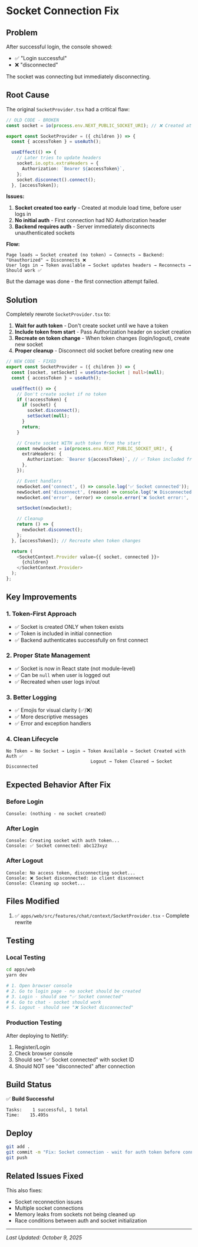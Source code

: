 # Socket Connection Fix

## Problem

After successful login, the console showed:

- ✅ "Login successful"
- ❌ "disconnected"

The socket was connecting but immediately disconnecting.

## Root Cause

The original `SocketProvider.tsx` had a critical flaw:

```typescript
// OLD CODE - BROKEN
const socket = io(process.env.NEXT_PUBLIC_SOCKET_URI); // ❌ Created at module load time

export const SocketProvider = ({ children }) => {
  const { accessToken } = useAuth();

  useEffect(() => {
    // Later tries to update headers
    socket.io.opts.extraHeaders = {
      Authorization: `Bearer ${accessToken}`,
    };
    socket.disconnect().connect();
  }, [accessToken]);
```

**Issues:**

1. **Socket created too early** - Created at module load time, before user logs in
2. **No initial auth** - First connection had NO Authorization header
3. **Backend requires auth** - Server immediately disconnects unauthenticated sockets

**Flow:**

```
Page loads → Socket created (no token) → Connects → Backend: "Unauthorized" → Disconnects ❌
User logs in → Token available → Socket updates headers → Reconnects → Should work ✅
```

But the damage was done - the first connection attempt failed.

## Solution

Completely rewrote `SocketProvider.tsx` to:

1. **Wait for auth token** - Don't create socket until we have a token
2. **Include token from start** - Pass Authorization header on socket creation
3. **Recreate on token change** - When token changes (login/logout), create new socket
4. **Proper cleanup** - Disconnect old socket before creating new one

```typescript
// NEW CODE - FIXED
export const SocketProvider = ({ children }) => {
  const [socket, setSocket] = useState<Socket | null>(null);
  const { accessToken } = useAuth();

  useEffect(() => {
    // Don't create socket if no token
    if (!accessToken) {
      if (socket) {
        socket.disconnect();
        setSocket(null);
      }
      return;
    }

    // Create socket WITH auth token from the start
    const newSocket = io(process.env.NEXT_PUBLIC_SOCKET_URI!, {
      extraHeaders: {
        Authorization: `Bearer ${accessToken}`, // ✅ Token included from start
      },
    });

    // Event handlers
    newSocket.on('connect', () => console.log('✅ Socket connected'));
    newSocket.on('disconnect', (reason) => console.log('❌ Disconnected:', reason));
    newSocket.on('error', (error) => console.error('❌ Socket error:', error));

    setSocket(newSocket);

    // Cleanup
    return () => {
      newSocket.disconnect();
    };
  }, [accessToken]); // Recreate when token changes

  return (
    <SocketContext.Provider value={{ socket, connected }}>
      {children}
    </SocketContext.Provider>
  );
};
```

## Key Improvements

### 1. **Token-First Approach**

- ✅ Socket is created ONLY when token exists
- ✅ Token is included in initial connection
- ✅ Backend authenticates successfully on first connect

### 2. **Proper State Management**

- ✅ Socket is now in React state (not module-level)
- ✅ Can be `null` when user is logged out
- ✅ Recreated when user logs in/out

### 3. **Better Logging**

- ✅ Emojis for visual clarity (✅/❌)
- ✅ More descriptive messages
- ✅ Error and exception handlers

### 4. **Clean Lifecycle**

```
No Token → No Socket → Login → Token Available → Socket Created with Auth ✅
                                Logout → Token Cleared → Socket Disconnected
```

## Expected Behavior After Fix

### Before Login

```
Console: (nothing - no socket created)
```

### After Login

```
Console: Creating socket with auth token...
Console: ✅ Socket connected: abc123xyz
```

### After Logout

```
Console: No access token, disconnecting socket...
Console: ❌ Socket disconnected: io client disconnect
Console: Cleaning up socket...
```

## Files Modified

1. ✅ `apps/web/src/features/chat/context/SocketProvider.tsx` - Complete rewrite

## Testing

### Local Testing

```bash
cd apps/web
yarn dev

# 1. Open browser console
# 2. Go to login page - no socket should be created
# 3. Login - should see "✅ Socket connected"
# 4. Go to chat - socket should work
# 5. Logout - should see "❌ Socket disconnected"
```

### Production Testing

After deploying to Netlify:

1. Register/Login
2. Check browser console
3. Should see "✅ Socket connected" with socket ID
4. Should NOT see "disconnected" after connection

## Build Status

✅ **Build Successful**

```
Tasks:    1 successful, 1 total
Time:    15.495s
```

## Deploy

```bash
git add .
git commit -m "Fix: Socket connection - wait for auth token before connecting"
git push
```

## Related Issues Fixed

This also fixes:

- Socket reconnection issues
- Multiple socket connections
- Memory leaks from sockets not being cleaned up
- Race conditions between auth and socket initialization

---

_Last Updated: October 9, 2025_
